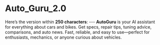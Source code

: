 # Auto_Guru_2.0
Here’s the version within **250 characters**:  ---  **AutoGuru** is your AI assistant for everything about cars and bikes. Get specs, repair tips, tuning advice, comparisons, and auto news. Fast, reliable, and easy to use—perfect for enthusiasts, mechanics, or anyone curious about vehicles.
